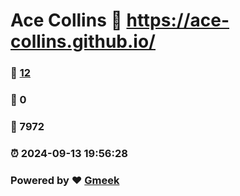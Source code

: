 # Ace Collins :link: https://ace-collins.github.io/ 
### :page_facing_up: [12](https://ace-collins.github.io//tag.html) 
### :speech_balloon: 0 
### :hibiscus: 7972 
### :alarm_clock: 2024-09-13 19:56:28 
### Powered by :heart: [Gmeek](https://github.com/Meekdai/Gmeek)
